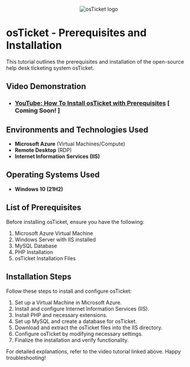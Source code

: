 <p align="center">
<img src="https://i.imgur.com/Clzj7Xs.png" alt="osTicket logo"/>
</p>

<h1>osTicket - Prerequisites and Installation</h1>
This tutorial outlines the prerequisites and installation of the open-source help desk ticketing system osTicket.<br />


<h2>Video Demonstration</h2>

- ### [YouTube: How To Install osTicket with Prerequisites](https://www.youtube.com) [ Coming Soon! ]

<h2>Environments and Technologies Used</h2>
<ul>
    <li><strong>Microsoft Azure</strong> (Virtual Machines/Compute)</li>
    <li><strong>Remote Desktop</strong> (RDP)</li>
    <li><strong>Internet Information Services (IIS)</strong></li>
</ul>

<h2>Operating Systems Used</h2>
<ul>
    <li><strong>Windows 10 (21H2)</strong></li>
</ul>

<h2>List of Prerequisites</h2>
<p>Before installing osTicket, ensure you have the following:</p>
<ol>
    <li>Microsoft Azure Virtual Machine</li>
    <li>Windows Server with IIS installed</li>
    <li>MySQL Database</li>
    <li>PHP Installation</li>
    <li>osTicket Installation Files</li>
</ol>

<h2>Installation Steps</h2>
<p>Follow these steps to install and configure osTicket:</p>
<ol>
    <li>Set up a Virtual Machine in Microsoft Azure.</li>
    <li>Install and configure Internet Information Services (IIS).</li>
    <li>Install PHP and necessary extensions.</li>
    <li>Set up MySQL and create a database for osTicket.</li>
    <li>Download and extract the osTicket files into the IIS directory.</li>
    <li>Configure osTicket by modifying necessary settings.</li>
    <li>Finalize the installation and verify functionality.</li>
</ol>

<p>For detailed explanations, refer to the video tutorial linked above. Happy troubleshooting!</p>
